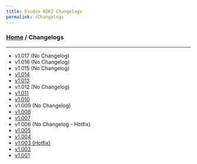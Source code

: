 ```yaml
---
title: Exodus RDR2 Changelogs
permalink: /Changelogs
---
```

### [Home](../index.md) / Changelogs
---
- v1.017 (No Changelog)
- v1.016 (No Changelog)
- v1.015 (No Changelog)
- [v1.014](Changelogs/v1.014.md)
- [v1.013](Changelogs/v1.013.md)
- v1.012 (No Changelog)
- [v1.011](Changelogs/v1.011.md)
- [v1.010](Changelogs/v1.010.md)
- v1.009 (No Changelog)
- [v1.008](Changelogs/v1.008.md)
- [v1.007](Changelogs/v1.007.md)
- v1.006 (No Changelog - Hotfix)
- [v1.005](Changelogs/v1.005.md)
- [v1.004](Changelogs/v1.004.md)
- [v1.003 (Hotfix)](Changelogs/v1.003.md)
- [v1.002](Changelogs/v1.002.md)
- [v1.001](Changelogs/v1.001.md)
